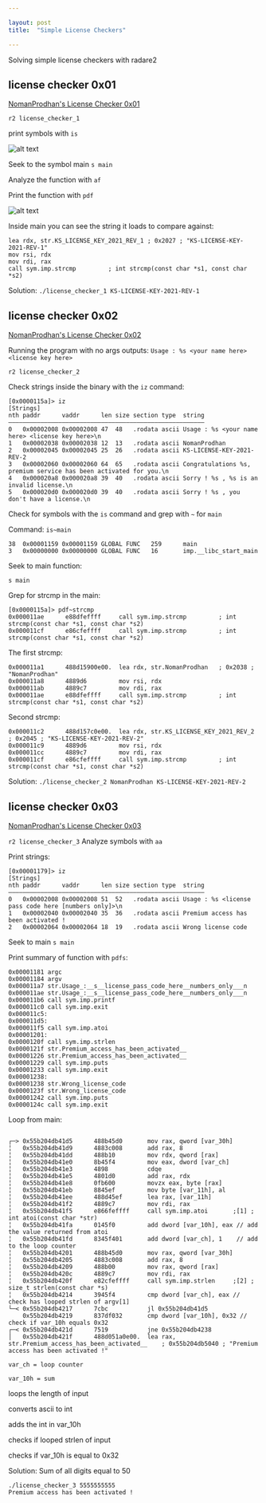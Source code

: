 ```yaml
---

layout: post
title:  "Simple License Checkers"

---
```

Solving simple license checkers with radare2

## license checker 0x01
[NomanProdhan's License Checker 0x01](https://crackmes.one/crackme/619eda7b33c5d455dece628d)

```
r2 license_checker_1
```
print symbols with `is`

![alt text](/assets/license_checker_1/2022-08-02-143110.png "Symbols")

Seek to the symbol main `s main`

Analyze the function with `af`

Print the function with `pdf`

![alt text](/assets/license_checker_1/2022-08-02-143145.png "print main")

Inside main you can see the string it loads to compare against:
```assembly
lea rdx, str.KS_LICENSE_KEY_2021_REV_1 ; 0x2027 ; "KS-LICENSE-KEY-2021-REV-1"
mov rsi, rdx
mov rdi, rax
call sym.imp.strcmp         ; int strcmp(const char *s1, const char *s2)
```
Solution: `./license_checker_1 KS-LICENSE-KEY-2021-REV-1`


## license checker 0x02
[NomanProdhan's License Checker 0x02](https://crackmes.one/crackme/61c62bde33c5d413767ca0a0)

Running the program with no args outputs:
`Usage : %s <your name here> <license key here>`

```
r2 license_checker_2
```
Check strings inside the binary with the `iz` command:
```
[0x0000115a]> iz
[Strings]
nth paddr      vaddr      len size section type  string
―――――――――――――――――――――――――――――――――――――――――――――――――――――――
0   0x00002008 0x00002008 47  48   .rodata ascii Usage : %s <your name here> <license key here>\n
1   0x00002038 0x00002038 12  13   .rodata ascii NomanProdhan
2   0x00002045 0x00002045 25  26   .rodata ascii KS-LICENSE-KEY-2021-REV-2
3   0x00002060 0x00002060 64  65   .rodata ascii Congratulations %s, premium service has been activated for you.\n
4   0x000020a8 0x000020a8 39  40   .rodata ascii Sorry ! %s , %s is an invalid license.\n
5   0x000020d0 0x000020d0 39  40   .rodata ascii Sorry ! %s , you don't have a license.\n
```
Check for symbols with the `is` command and grep with `~` for `main`

Command: `is~main`
```
38  0x00001159 0x00001159 GLOBAL FUNC   259      main
3   0x00000000 0x00000000 GLOBAL FUNC   16       imp.__libc_start_main
```
Seek to main function:
```
s main
```
Grep for strcmp in the main:
```
[0x0000115a]> pdf~strcmp
0x000011ae      e88dfeffff     call sym.imp.strcmp         ; int strcmp(const char *s1, const char *s2)
0x000011cf      e86cfeffff     call sym.imp.strcmp         ; int strcmp(const char *s1, const char *s2)
```
The first strcmp:
```
0x000011a1      488d15900e00.  lea rdx, str.NomanProdhan   ; 0x2038 ; "NomanProdhan"
0x000011a8      4889d6         mov rsi, rdx
0x000011ab      4889c7         mov rdi, rax
0x000011ae      e88dfeffff     call sym.imp.strcmp         ; int strcmp(const char *s1, const char *s2)
```


Second strcmp:
```
0x000011c2      488d157c0e00.  lea rdx, str.KS_LICENSE_KEY_2021_REV_2 ; 0x2045 ; "KS-LICENSE-KEY-2021-REV-2"
0x000011c9      4889d6         mov rsi, rdx
0x000011cc      4889c7         mov rdi, rax
0x000011cf      e86cfeffff     call sym.imp.strcmp         ; int strcmp(const char *s1, const char *s2)
```

Solution:
`./license_checker_2 NomanProdhan KS-LICENSE-KEY-2021-REV-2`



## license checker 0x03
[NomanProdhan's License Checker 0x03](https://crackmes.one/crackme/62072dd633c5d46c8bcbfd9b)

`r2 license_checker_3`
Analyze symbols with `aa`

Print strings:
```
[0x00001179]> iz
[Strings]
nth paddr      vaddr      len size section type  string
―――――――――――――――――――――――――――――――――――――――――――――――――――――――
0   0x00002008 0x00002008 51  52   .rodata ascii Usage : %s <license pass code here [numbers only]>\n
1   0x00002040 0x00002040 35  36   .rodata ascii Premium access has been activated !
2   0x00002064 0x00002064 18  19   .rodata ascii Wrong license code
```

Seek to main `s main`

Print summary of function with `pdfs`:
```
0x00001181 argc
0x00001184 argv
0x000011a7 str.Usage_:__s__license_pass_code_here__numbers_only___n
0x000011ae str.Usage_:__s__license_pass_code_here__numbers_only___n
0x000011b6 call sym.imp.printf
0x000011c0 call sym.imp.exit
0x000011c5:
0x000011d5:
0x000011f5 call sym.imp.atoi
0x00001201:
0x0000120f call sym.imp.strlen
0x0000121f str.Premium_access_has_been_activated__
0x00001226 str.Premium_access_has_been_activated__
0x00001229 call sym.imp.puts
0x00001233 call sym.imp.exit
0x00001238:
0x00001238 str.Wrong_license_code
0x0000123f str.Wrong_license_code
0x00001242 call sym.imp.puts
0x0000124c call sym.imp.exit
```

Loop from main:
```

┌─> 0x55b204db41d5      488b45d0       mov rax, qword [var_30h]
╎   0x55b204db41d9      4883c008       add rax, 8
╎   0x55b204db41dd      488b10         mov rdx, qword [rax]
╎   0x55b204db41e0      8b45f4         mov eax, dword [var_ch]
╎   0x55b204db41e3      4898           cdqe
╎   0x55b204db41e5      4801d0         add rax, rdx
╎   0x55b204db41e8      0fb600         movzx eax, byte [rax]
╎   0x55b204db41eb      8845ef         mov byte [var_11h], al
╎   0x55b204db41ee      488d45ef       lea rax, [var_11h]
╎   0x55b204db41f2      4889c7         mov rdi, rax
╎   0x55b204db41f5      e866feffff     call sym.imp.atoi       ;[1] ; int atoi(const char *str)
╎   0x55b204db41fa      0145f0         add dword [var_10h], eax // add the value returned from atoi
╎   0x55b204db41fd      8345f401       add dword [var_ch], 1 	// add to the loop counter
╎   0x55b204db4201      488b45d0       mov rax, qword [var_30h]
╎   0x55b204db4205      4883c008       add rax, 8
╎   0x55b204db4209      488b00         mov rax, qword [rax]
╎   0x55b204db420c      4889c7         mov rdi, rax
╎   0x55b204db420f      e82cfeffff     call sym.imp.strlen     ;[2] ; size_t strlen(const char *s)
╎   0x55b204db4214      3945f4         cmp dword [var_ch], eax // check has looped strlen of argv[1]
└─< 0x55b204db4217      7cbc           jl 0x55b204db41d5
    0x55b204db4219      837df032       cmp dword [var_10h], 0x32 // check if var_10h equals 0x32
┌─< 0x55b204db421d      7519           jne 0x55b204db4238
│   0x55b204db421f      488d051a0e00.  lea rax, str.Premium_access_has_been_activated__    ; 0x55b204db5040 ; "Premium access has been activated !"
```
`var_ch = loop counter`

`var_10h = sum`

loops the length of input

converts ascii to int

adds the int in var_10h

checks if looped strlen of input

checks if var_10h is equal to 0x32

Solution:
Sum of all digits equal to 50
```
./license_checker_3 5555555555
Premium access has been activated !
```
